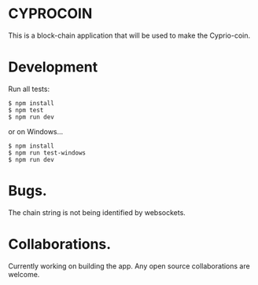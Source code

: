 # CYPROCOIN
This is a block-chain application that will be used to make the Cyprio-coin.

# Development
Run all tests:

```
$ npm install
$ npm test
$ npm run dev
```
or on Windows...
```
$ npm install
$ npm run test-windows
$ npm run dev
```

# Bugs.
The chain string is not being identified by websockets.

# Collaborations.
Currently working on building the app. Any open source collaborations are welcome.
